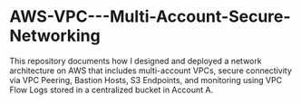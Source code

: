 # AWS-VPC---Multi-Account-Secure-Networking
This repository documents how I designed and deployed a network architecture on AWS that includes multi-account VPCs, secure connectivity via VPC Peering, Bastion Hosts, S3 Endpoints, and monitoring using VPC Flow Logs stored in a centralized bucket in Account A. 
